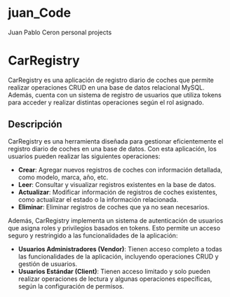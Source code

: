 # juan_Code
Juan Pablo Ceron personal projects


# CarRegistry

CarRegistry es una aplicación de registro diario de coches que permite realizar operaciones CRUD en una base de datos relacional MySQL. Además, cuenta con un sistema de registro de usuarios que utiliza tokens para acceder y realizar distintas operaciones según el rol asignado.

## Descripción

CarRegistry es una herramienta diseñada para gestionar eficientemente el registro diario de coches en una base de datos. Con esta aplicación, los usuarios pueden realizar las siguientes operaciones:

- **Crear**: Agregar nuevos registros de coches con información detallada, como modelo, marca, año, etc.
- **Leer**: Consultar y visualizar registros existentes en la base de datos.
- **Actualizar**: Modificar información de registros de coches existentes, como actualizar el estado o la información relacionada.
- **Eliminar**: Eliminar registros de coches que ya no sean necesarios.

Además, CarRegistry implementa un sistema de autenticación de usuarios que asigna roles y privilegios basados en tokens. Esto permite un acceso seguro y restringido a las funcionalidades de la aplicación:

- **Usuarios Administradores (Vendor)**: Tienen acceso completo a todas las funcionalidades de la aplicación, incluyendo operaciones CRUD y gestión de usuarios.
- **Usuarios Estándar (Client)**: Tienen acceso limitado y solo pueden realizar operaciones de lectura y algunas operaciones específicas, según la configuración de permisos.
